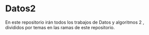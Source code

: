 # Datos2
En este repositorio irán todos los trabajos de Datos y algoritmos 2 , divididos por temas en las ramas de este repositorio. 
